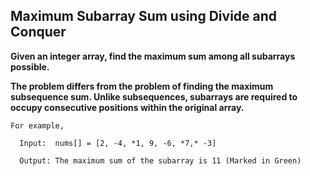 ## Maximum Subarray Sum using Divide and Conquer ##

**Given an integer array, find the maximum sum among all subarrays possible.**

**The problem differs from the problem of finding the maximum subsequence sum. Unlike subsequences, 
subarrays are required to occupy consecutive positions within the original array.**


    For example,

      Input:  nums[] = [2, -4, *1, 9, -6, *7,* -3]

      Output: The maximum sum of the subarray is 11 (Marked in Green)

